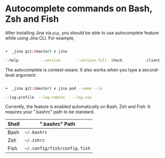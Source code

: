 # Autocomplete commands on Bash, Zsh and Fish

After installing Jina via `pip`, you should be able to use autocomplete feature while using Jina CLI. For example,

```bash

➜  _jina git:(master) ✗ jina 

--help          --version       --version-full  check           client          flow            gateway         hello-world     log             pea             ping            pod
```

The autocomplete is context-aware. It also works when you type a second-level argument:

```bash

➜  _jina git:(master) ✗ jina pod --name --lo

--log-profile  --log-remote   --log-sse
```


Currently, the feature is enabled automatically on Bash, Zsh and Fish. It requires your ".bashrc" path to be standard.

| Shell | ".bashrc" Path |
| --- | --- |
| Bash | `~/.bashrc` |
| Zsh | `~/.zshrc` |
| Fish | `~/.config/fish/config.fish` |

